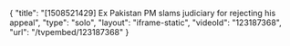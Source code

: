 {
    "title": "[1508521429] Ex Pakistan PM slams judiciary for rejecting his appeal",
    "type": "solo",
    "layout": "iframe-static",
    "videoId": "123187368",
    "url": "\/tvpembed\/123187368"
}